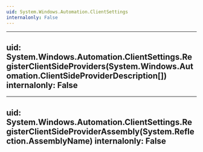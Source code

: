 ```yaml
---
uid: System.Windows.Automation.ClientSettings
internalonly: False
---
```


---
uid: System.Windows.Automation.ClientSettings.RegisterClientSideProviders(System.Windows.Automation.ClientSideProviderDescription[])
internalonly: False
---

---
uid: System.Windows.Automation.ClientSettings.RegisterClientSideProviderAssembly(System.Reflection.AssemblyName)
internalonly: False
---
